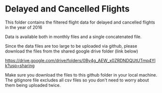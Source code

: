 # Delayed and Cancelled Flights

This folder contains the filtered flight data for delayed and cancelled flights in the year of 2016

Data is available both in monthly files and a single concatenated file.

Since the data files are too large to be uploaded via github, please download the files from the shared google drive folder (link below)

https://drive.google.com/drive/folders/0By4g_AEW_x0ZRDNDQUtUTmp4Ylk?usp=sharing

Make sure you download the files to this github folder in your local machine. The gitignore file excludes all csv files so you don't need to worry about them being uploaded twice.